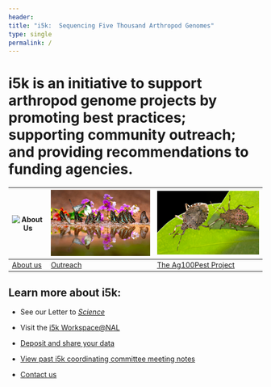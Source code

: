 ```yaml
---
header:
title: "i5k:  Sequencing Five Thousand Arthropod Genomes"
type: single
permalink: /
---
```


# i5k is an initiative to support arthropod genome projects by promoting best practices; supporting community outreach; and providing recommendations to funding agencies.


| <img src="/images/i5k.png" width="300" alt="About Us"> | <img src="/images/butterflies-for-homepage.jpg" width="300" alt="Outreach"> | <img src="/images/stinkbug-for-hompage.jpg" width="300"> |
| ---- | ----- | ----- |
| <a href="/about" style="text-align:center">About us</a> | <a href="/outreach" style="text-align:center">Outreach</a> | <a href="/ag100pest" style="text-align:center">The Ag100Pest Project</a> |


## Learn more about i5k: 

* See our Letter to [_Science_](http://science.sciencemag.org/content/331/6023/1386)

* Visit the [i5k Workspace@NAL](https://i5k.nal.usda.gov)

* [Deposit and share your data](share)

* [View past i5k coordinating committee meeting notes](/meeting-notes)

* [Contact us](contact)
